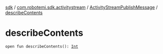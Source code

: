[sdk](../../index.md) / [com.robotemi.sdk.activitystream](../index.md) / [ActivityStreamPublishMessage](index.md) / [describeContents](./describe-contents.md)

# describeContents

`open fun describeContents(): `[`Int`](https://kotlinlang.org/api/latest/jvm/stdlib/kotlin/-int/index.html)